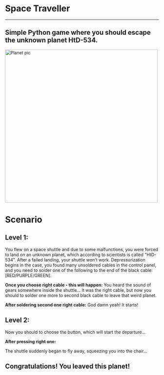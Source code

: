 # Space Traveller

---

## Simple Python game where you should escape the unknown planet HtD-534.

<img src='https://img.freepik.com/premium-photo/unknown-planet-middle-distant-galaxy_717440-782.jpg?w=2000' alt='Planet pic' height=500 />


# Scenario

## Level 1:

You flew on a space shuttle and due to some malfunctions, you were forced to land on an unknown planet, which according to scientists is called "HtD-534". After a failed landing, your shuttle won't work. Depressurization begins in the case, you found many unsoldered cables in the control panel, and you need to solder one of the following to the end of the black cable: [RED/PURPLE/GREEN].

**Once you choose right cable - this will happen:**
You heard the sound of gears somewhere inside the shuttle... 
It was the right cable, but now you should to solder one more to second black cable to leave that weird planet.

**After soldering second one right cable:**
God damn yeah! It starts! 

## Level 2:

Now you should to choose the button, which will start the departure...

**After pressing right one:**

The shuttle suddenly began to fly away, squeezing you into the chair...
## Congratulations! You leaved this planet!
